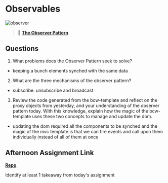 # Observables

![observer](https://bcw.blob.core.windows.net/public/img/journals/8014045611652045)

> **📖 [The Observer Pattern](https://codeworksacademy.com/fs-student-guide/resources/wk3/04-Observer-Pattern)**

## Questions

1. What problems does the Observer Pattern seek to solve?

- keeping a bunch elements synched with the same data

2. What are the three mechanisms of the observer pattern?

- subscribe. unsubscribe and broadcast

3. Review the code generated from the bcw-template and reflect on the proxy objects from yesterday, and your understanding of the observer pattern today. With this knowledge, explain how the magic of the bcw-template uses these two concepts to manage and update the dom.

- updating the dom required all the components to be synched and the magic of the mvc template is that we can fire events and call upon them individually instead of all of them at once

## Afternoon Assignment Link

**[Repo](https://daniel-le97.github.io/rainMoney-mvc/)**

Identify at least 1 takeaway from today's assignment
